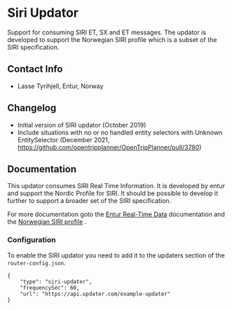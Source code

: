 # Siri Updator

Support for consuming SIRI ET, SX and ET messages. The updator is developed to support the Norwegian
SIRI profile which is a subset of the SIRI specification.

## Contact Info

- Lasse Tyrihjell, Entur, Norway

## Changelog

- Initial version of SIRI updator (October 2019)
- Include situations with no or no handled entity selectors with Unknown EntitySelector (December
  2021, https://github.com/opentripplanner/OpenTripPlanner/pull/3780)

## Documentation

This updator consumes SIRI Real Time Information. It is developed by entur and support the Nordic
Profile for SIRI. It should be possible to develop it further to support a broader set of the SIRI
specification.

For more documentation goto
the [Entur Real-Time Data](https://developer.entur.org/pages-real-time-intro) documentation and
the [Norwegian SIRI profile](https://enturas.atlassian.net/wiki/spaces/PUBLIC/pages/637370420/Norwegian+SIRI+profile)
.

### Configuration

To enable the SIRI updator you need to add it to the updaters section of the `router-config.json`.

```
{
    "type": "siri-updater",
    "frequencySec": 60,
    "url": "https://api.updater.com/example-updater"
}
```
